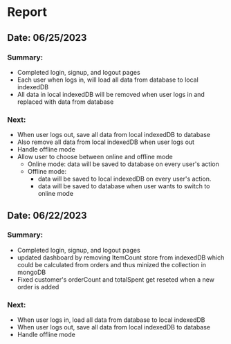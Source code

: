 # Report

## Date: 06/25/2023

### Summary:
- Completed login, signup, and logout pages
- Each user when logs in, will load all data from database to local indexedDB
- All data in local indexedDB will be removed when user logs in and replaced with data from database

### Next:
- When user logs out, save all data from local indexedDB to database
- Also remove all data from local indexedDB when user logs out
- Handle offline mode
- Allow user to choose between online and offline mode
  - Online mode: data will be saved to database on every user's action
  - Offline mode: 
    - data will be saved to local indexedDB on every user's action.
    - data will be saved to database when user wants to switch to online mode

## Date: 06/22/2023

### Summary:
- Completed login, signup, and logout pages
- updated dashboard by removing ItemCount store from indexedDB which could be calculated from orders and thus minized the collection in mongoDB
- Fixed customer's orderCount and totalSpent get reseted when a new order is added

### Next:
- When user logs in, load all data from database to local indexedDB
- When user logs out, save all data from local indexedDB to database
- Handle offline mode
